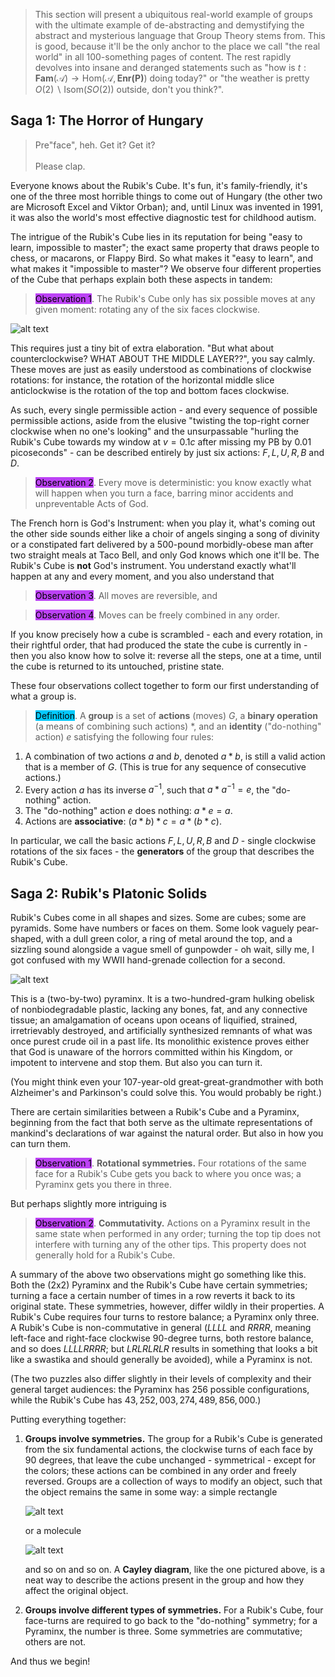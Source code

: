 > This section will present a ubiquitous real-world example of groups with the ultimate example of de-abstracting and demystifying the abstract and mysterious language that Group Theory stems from. This is good, because it'll be the only anchor to the place we call "the real world" in all 100-something pages of content. The rest rapidly devolves into insane and deranged statements such as "how is $t: \textbf{Fam}(\mathcal{A}) \to \text{Hom}(\mathcal{A, \mathbf{Enr(P)}})$ doing today?" or "the weather is pretty $O(2)\backslash\text{Isom}(SO(2))$ outside, don't you think?".

## Saga 1: The Horror of Hungary

> Pre"face", heh. Get it? Get it? <br/><br/>Please clap.

Everyone knows about the Rubik's Cube. It's fun, it's family-friendly,  it's one of the three most horrible things to come out of Hungary (the other two are Microsoft Excel and Viktor Orban); and, until Linux was invented in 1991, it was also the world's most effective diagnostic test for childhood autism. 

The intrigue of the Rubik's Cube lies in its reputation for being "easy to learn, impossible to master"; the exact same property that draws people to chess, or macarons, or Flappy Bird. So what makes it "easy to learn", and what makes it "impossible to master"? We observe four different properties of the Cube that perhaps explain both these aspects in tandem:

> <span style="background-color: #bc42f5; color: black;">Observation 1</span>. The Rubik's Cube only has six possible moves at any given moment: rotating any of the six faces clockwise. 

![alt text](./assets/images/image-48.png)

This requires just a tiny bit of extra elaboration. "But what about counterclockwise? WHAT ABOUT THE MIDDLE LAYER??", you say calmly. These moves are just as easily understood as combinations of clockwise rotations: for instance, the rotation of the horizontal middle slice anticlockwise is the rotation of the top and bottom faces clockwise. 

As such, every single permissible action - and every sequence of possible permissible actions, aside from the elusive "twisting the top-right corner clockwise when no one's looking" and the unsurpassable "hurling the Rubik's Cube towards my window at $v = 0.1c$ after missing my PB by 0.01 picoseconds" - can be described entirely by just six actions: $F, L, U, R, B$ and $D$.

> <span style="background-color: #bc42f5; color: black;">Observation 2</span>.  Every move is deterministic: you know exactly what will happen when you turn a face, barring minor accidents and unpreventable Acts of God.

The French horn is God's Instrument: when you play it, what's coming out the other side sounds either like a choir of angels singing a song of divinity or a constipated fart delivered by a 500-pound morbidly-obese man after two straight meals at Taco Bell, and only God knows which one it'll be. The Rubik's Cube is **not** God's instrument. You understand exactly what'll happen at any and every moment, and you also understand that

> <span style="background-color: #bc42f5; color: black;">Observation 3</span>. All moves are reversible, and

> <span style="background-color: #bc42f5; color: black;">Observation 4</span>. Moves can be freely combined in any order.

If you know precisely how a cube is scrambled - each and every rotation, in their rightful order, that had produced the state the cube is currently in - then you also know how to solve it: reverse all the steps, one at a time, until the cube is returned to its untouched, pristine state.

These four observations collect together to form our first understanding of what a group is.

> <span style="background-color: #03cafc; color: black;">Definition</span>. A **group** is a set of **actions** (moves) $G$, a **binary operation** (a means of combining such actions) $*$, and an **identity** ("do-nothing" action) $e$ satisfying the following four rules:
1. A combination of two actions $a$ and $b$, denoted $a * b$, is still a valid action that is a member of $G$. (This is true for any sequence of consecutive actions.)
2. Every action $a$ has its inverse $a^{-1}$, such that $a * a^{-1} = e$, the "do-nothing" action.
3. The "do-nothing" action $e$ does nothing: $a * e = a$.
4. Actions are **associative**: $(a * b) * c = a* (b*c)$.

In particular, we call the basic actions $F, L, U, R, B$ and $D$ - single clockwise rotations of the six faces - the **generators** of the group that describes the Rubik's Cube.
## Saga 2: Rubik's Platonic Solids

Rubik's Cubes come in all shapes and sizes. Some are cubes; some are pyramids. Some have numbers or faces on them. Some look vaguely pear-shaped, with a dull green color, a ring of metal around the top, and a sizzling sound alongside a vague smell of gunpowder - oh wait, silly me, I got confused with my WWII hand-grenade collection for a second. 

![alt text](./assets/images/image-50.png)

This is a (two-by-two) pyraminx. It is a two-hundred-gram hulking obelisk of nonbiodegradable plastic, lacking any bones, fat, and any connective tissue; an amalgamation of oceans upon oceans of liquified, strained, irretrievably destroyed, and artificially synthesized remnants of what was once purest crude oil in a past life. Its monolithic existence proves either that God is unaware of the horrors committed within his Kingdom, or impotent to intervene and stop them. But also you can turn it. 

(You might think even your 107-year-old great-great-grandmother with both Alzheimer's and Parkinson's could solve this. You would probably be right.)

There are certain similarities between a Rubik's Cube and a Pyraminx, beginning from the fact that both serve as the ultimate representations of mankind's declarations of war against the natural order. But also in how you can turn them.

> <span style="background-color: #bc42f5; color: black;">Observation 1</span>. **Rotational symmetries.** Four rotations of the same face for a Rubik's Cube gets you back to where you once was; a Pyraminx gets you there in three.

But perhaps slightly more intriguing is

> <span style="background-color: #bc42f5; color: black;">Observation 2</span>. **Commutativity.** Actions on a Pyraminx result in the same state when performed in any order; turning the top tip does not interfere with turning any of the other tips. This property does not generally hold for a Rubik's Cube.

A summary of the above two observations might go something like this. Both the (2x2) Pyraminx and the Rubik's Cube have certain symmetries; turning a face a certain number of times in a row reverts it back to its original state. These symmetries, however, differ wildly in their properties. A Rubik's Cube requires four turns to restore balance; a Pyraminx only three. A Rubik's Cube is non-commutative in general ($LLLL$ and $RRRR$, meaning left-face and right-face clockwise $90$-degree turns, both restore balance, and so does $LLLLRRRR$; but $LRLRLRLR$ results in something that looks a bit like a swastika and should generally be avoided), while a Pyraminx is not. 

(The two puzzles also differ slightly in their levels of complexity and their general target audiences: the Pyraminx has 256 possible configurations, while the Rubik's Cube has $43,252,003,274,489,856,000 .$)

Putting everything together:

1. **Groups involve symmetries.** The group for a Rubik's Cube is generated from the six fundamental actions, the clockwise turns of each face by $90$ degrees, that leave the cube unchanged - symmetrical - except for the colors; these actions can be combined in any order and freely reversed. Groups are a collection of ways to modify an object, such that the object remains the same in some way: a simple rectangle

    ![alt text](./assets/images/image-52.png)

    or a molecule

    ![alt text](./assets/images/image-51.png)

    and so on and so on. A **Cayley diagram**, like the one pictured above, is a neat way to describe the actions present in the group and how they affect the original object.

2. **Groups involve different types of symmetries.** For a Rubik's Cube, four face-turns are required to go back to the "do-nothing" symmetry; for a Pyraminx, the number is three. Some symmetries are commutative; others are not.

And thus we begin!